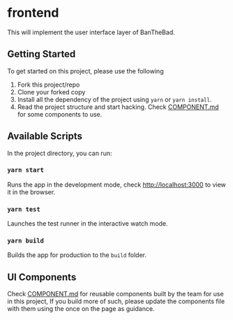 # frontend

This will implement the user interface layer of BanTheBad.

## Getting Started

To get started on this project, please use the following

1. Fork this project/repo
2. Clone your forked copy
3. Install all the dependency of the project using `yarn` or `yarn install`.
4. Read the project structure and start hacking. Check [COMPONENT.md](COMPONENTS.md) for some components to use.

## Available Scripts

In the project directory, you can run:

### `yarn start`

Runs the app in the development mode, check [http://localhost:3000](http://localhost:3000) to view it in the browser.

### `yarn test`

Launches the test runner in the interactive watch mode.<br />

### `yarn build`

Builds the app for production to the `build` folder.<br />

## UI Components

Check [COMPONENT.md](COMPONENTS.md) for reusable components built by the team for use in this project, If you build more of such, please update the components file with them using the once on the page as guidance.
